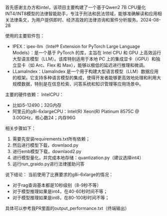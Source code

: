 首先感谢主办方和intel，该项目主要构建了一个基于Qwen2 7B CPU量化INT4/INT8模型的法律智能助手，专注于刑法和民法领域，能够准确解读和应用相关法律条文，为用户提供即时、经济高效的法律咨询和案件分析服务。2024-08-28

使用的主要软件包：
- IPEX：ipex-llm（Intel® Extension for PyTorch Large Language Models）：是一个基于 PyTorch 的库，主旨在 Intel CPU 和 GPU 上高效运行大型语言模型（LLM）。该库特别适用于本地 PC 上的集成显卡（iGPU）和独立显卡（如 Arc、Flex 和 Max），能够以极低的延迟进行推理和微调。
- LLamaIndex：LlamaIndex 是一个用于构建大型语言模型（LLM）数据应用的框架。它支持多种语言模型的集成，使得开发者能够更高效地处理和利用大规模数据，特别是在信息检索、问答系统和知识管理等应用场景中。

主要的硬件依赖：
IntelCPU：
- 比如i5-12490；32G内存
- 阿里云的g8i-6xlargeCPU：Intel(R) Xeon(R) Platinum 8575C @ 3.00GHz，核心数24；内存96G


相关步骤如下：

1. 需要先安装requirements.txt所有依赖；
2. 然后进行模型下载，downlaod.py
3. 进行emb模型下载，downlaod2.py
4. 进行模型量化，并完成本地存储：quantization.py（建议选择int4）
5. 运行run_graido.py进行法律援助问答

说下结论：
当前使用了比赛要求的g8i-6xlarge的情况：
- 对于rag查询基本都是10秒级别（8-9秒不等）
- 对于模型推理如果是int4，在40-60秒时间不等；
- 对于模型推理如果是int8，在80-100秒时间不等；

具体可以参考我PR里面的output_performance.txt（终端输出）